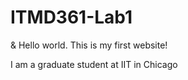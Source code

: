 # ITMD361-Lab1
<!DOCTYPE html>
<html lang="en">
<head>
	<meta charset="UTF-8">
	<title>Neil T.</title>
</head>
<body>
  <p>&amp; Hello world. This is my first website!</p>
  <p>I am a graduate student at IIT in Chicago</p>
</body>
</html>
